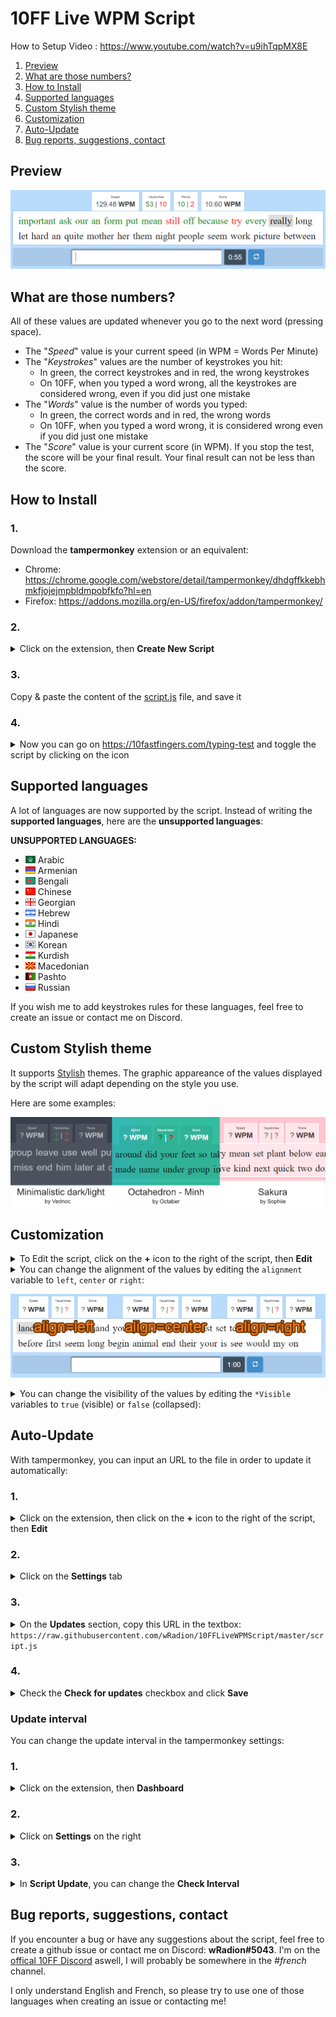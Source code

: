 # 10FF Live WPM Script

How to Setup Video : https://www.youtube.com/watch?v=u9ihTqpMX8E

1. [Preview](#preview)
2. [What are those numbers?](#what-are-those-numbers)
3. [How to Install](#how-to-install)
4. [Supported languages](#supported-languages)
5. [Custom Stylish theme](#custom-stylish-theme)
6. [Customization](#customization)
7. [Auto-Update](#auto-update)
8. [Bug reports, suggestions, contact](#bug-reports-suggestions-contact)

## Preview

![Preview](./README/preview.png)

## What are those numbers?

All of these values are updated whenever you go to the next word (pressing space).

- The "_Speed_" value is your current speed (in WPM = Words Per Minute)
- The "_Keystrokes_" values are the number of keystrokes you hit:
  - In green, the correct keystrokes and in red, the wrong keystrokes
  - On 10FF, when you typed a word wrong, all the keystrokes are considered wrong, even if you did just one mistake
- The "_Words_" value is the number of words you typed:
  - In green, the correct words and in red, the wrong words
  - On 10FF, when you typed a word wrong, it is considered wrong even if you did just one mistake
- The "_Score_" value is your current score (in WPM). If you stop the test, the score will be your final result. Your final result can not be less than the score.

## How to Install

### 1.
Download the **tampermonkey** extension or an equivalent:
- Chrome: https://chrome.google.com/webstore/detail/tampermonkey/dhdgffkkebhmkfjojejmpbldmpobfkfo?hl=en
- Firefox: https://addons.mozilla.org/en-US/firefox/addon/tampermonkey/

### 2.
<details>
  <summary>Click on the extension, then <b>Create New Script</b></summary>

  ![Image](./README/1.png)
</details>

### 3.
Copy & paste the content of the [script.js](./script.js) file, and save it

### 4.
<details>
  <summary>Now you can go on <a href="https://10fastfingers.com/typing-test/">https://10fastfingers.com/typing-test</a> and toggle the script by clicking on the icon</summary>

  ![Image](./README/2.png)
</details>

## Supported languages

A lot of languages are now supported by the script. Instead of writing the **supported languages**, here are the **unsupported languages**:

**UNSUPPORTED LANGUAGES:**
- ![Arabic](./README/flags/arabic.png) Arabic
- ![AM](./README/flags/am.png) Armenian
- ![BD](./README/flags/bd.png) Bengali
- ![CN](./README/flags/cn.png) Chinese
- ![GE](./README/flags/ge.png) Georgian
- ![IL](./README/flags/il.png) Hebrew
- ![IN](./README/flags/in.png) Hindi
- ![JP](./README/flags/jp.png) Japanese
- ![KR](./README/flags/kr.png) Korean
- ![Kurdish](./README/flags/kurdish.png) Kurdish
- ![MK](./README/flags/mk.png) Macedonian
- ![AF](./README/flags/af.png) Pashto
- ![RU](./README/flags/ru.png) Russian

If you wish me to add keystrokes rules for these languages, feel free to create an issue or contact me on Discord.

## Custom Stylish theme

It supports [Stylish](https://chrome.google.com/webstore/detail/stylish-custom-themes-for/fjnbnpbmkenffdnngjfgmeleoegfcffe?hl=en) themes. The graphic appareance of the values displayed by the script will adapt depending on the style you use.

Here are some examples:

![Styles Preview](./README/preview_styles.png)

## Customization

<details>
  <summary>To Edit the script, click on the <b>+</b> icon to the right of the script, then <b>Edit</b></summary>

  ![Image](./README/auto-update/1-1.gif)
</details>

<details>
  <summary>You can change the alignment of the values by editing the <code>alignment</code> variable to <code>left</code>, <code>center</code> or <code>right</code>:</summary>


  ![CustomAlignment](./README/custom_align.png)
</details>

![Alignments](./README/alignments.png)

<details>
  <summary>You can change the visibility of the values by editing the <code>*Visible</code> variables to <code>true</code> (visible) or <code>false</code> (collapsed):</summary>

  ![CustomVisibility](./README/custom_visibility.png)
</details>

## Auto-Update

With tampermonkey, you can input an URL to the file in order to update it automatically:

### 1.
<details>
  <summary>Click on the extension, then click on the <b>+</b> icon to the right of the script, then <b>Edit</b></summary>

  ![Image](./README/auto-update/1-1.gif)
</details>

### 2.
<details>
  <summary>Click on the <b>Settings</b> tab</summary>

  ![Image](./README/auto-update/1-2.png)
</details>

### 3.
<details>
  <summary>On the <b>Updates</b> section, copy this URL in the textbox: <code>https://raw.githubusercontent.com/wRadion/10FFLiveWPMScript/master/script.js</code></summary>

  ![Image](./README/auto-update/1-3.png)
</details>

### 4.
<details>
  <summary>Check the <b>Check for updates</b> checkbox and click <b>Save</b></summary>

  ![Image](./README/auto-update/1-4.png)
</details>

### Update interval

You can change the update interval in the tampermonkey settings:

### 1.
<details>
  <summary>Click on the extension, then <b>Dashboard</b></summary>

  ![Image](./README/auto-update/2-1.png)
</details>

### 2.
<details>
  <summary>Click on <b>Settings</b> on the right</summary>

  ![Image](./README/auto-update/2-2.png)
</details>

### 3.
<details>
  <summary>In <b>Script Update</b>, you can change the <b>Check Interval</b></summary>

  ![Image](./README/auto-update/2-3.png)
</details>

## Bug reports, suggestions, contact

If you encounter a bug or have any suggestions about the script, feel free to create a github issue or contact me on Discord: **wRadion#5043**. I'm on the [offical 10FF Discord](https://discord.gg/4KypVEM) aswell, I will probably be somewhere in the _#french_ channel.

I only understand English and French, so please try to use one of those languages when creating an issue or contacting me!
